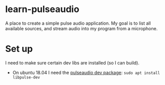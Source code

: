 # learn-pulseaudio

A place to create a simple pulse audio application. My goal is to list all available sources, and stream audio into my program from a microphone.

# Set up

I need to make sure certain dev libs are installed (so I can build).

- On ubuntu 18.04 I need the [pulseaudio dev package](https://launchpad.net/ubuntu/bionic/amd64/libpulse-dev): `sudo apt install libpulse-dev`

